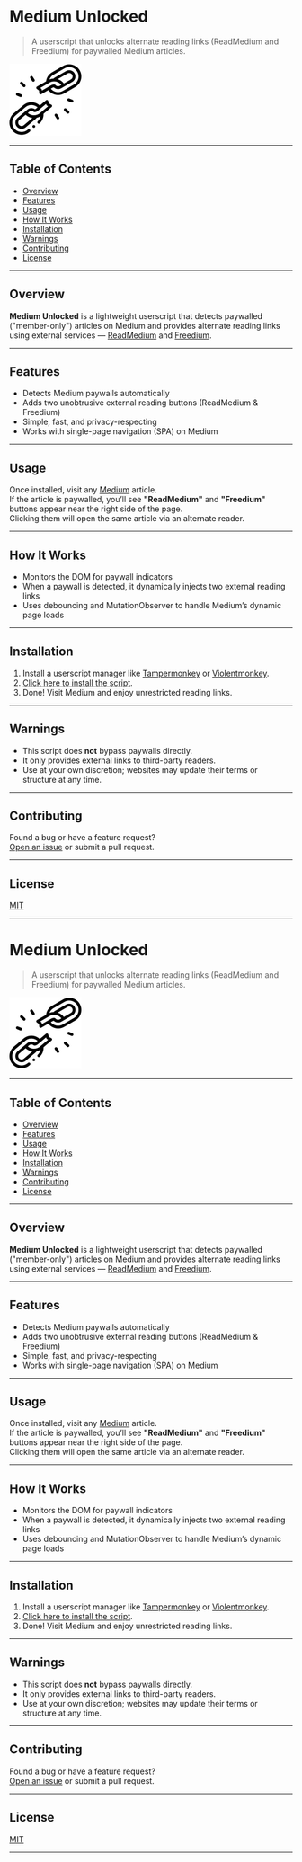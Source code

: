# Medium Unlocked

> A userscript that unlocks alternate reading links (ReadMedium and Freedium) for paywalled Medium articles.

![Screenshot of Medium Unlocked](https://raw.githubusercontent.com/ShrekBytes/medium-unlocked/refs/heads/main/freedom.png)

---

## Table of Contents

- [Overview](#overview)
- [Features](#features)
- [Usage](#usage)
- [How It Works](#how-it-works)
- [Installation](#installation)
- [Warnings](#warnings)
- [Contributing](#contributing)
- [License](#license)

---

## Overview

**Medium Unlocked** is a lightweight userscript that detects paywalled ("member-only") articles on Medium and provides alternate reading links using external services — [ReadMedium](https://readmedium.com) and [Freedium](https://freedium.cfd).

---

## Features

- Detects Medium paywalls automatically
- Adds two unobtrusive external reading buttons (ReadMedium & Freedium)
- Simple, fast, and privacy-respecting
- Works with single-page navigation (SPA) on Medium

---

## Usage

Once installed, visit any [Medium](https://medium.com) article.  
If the article is paywalled, you’ll see **"ReadMedium"** and **"Freedium"** buttons appear near the right side of the page.  
Clicking them will open the same article via an alternate reader.

---

## How It Works

- Monitors the DOM for paywall indicators
- When a paywall is detected, it dynamically injects two external reading links
- Uses debouncing and MutationObserver to handle Medium’s dynamic page loads

---

## Installation

1. Install a userscript manager like [Tampermonkey](https://www.tampermonkey.net/) or [Violentmonkey](https://violentmonkey.github.io/).
2. [Click here to install the script](https://github.com/ShrekBytes/medium-unlocked/raw/main/medium-unlocked.user.js).
3. Done! Visit Medium and enjoy unrestricted reading links.

---

## Warnings

- This script does **not** bypass paywalls directly.
- It only provides external links to third-party readers.
- Use at your own discretion; websites may update their terms or structure at any time.

---

## Contributing

Found a bug or have a feature request?  
[Open an issue](https://github.com/ShrekBytes/medium-unlocked/issues) or submit a pull request.

---

## License

[MIT](LICENSE)

---



# Medium Unlocked

> A userscript that unlocks alternate reading links (ReadMedium and Freedium) for paywalled Medium articles.

![Screenshot of Medium Unlocked](https://raw.githubusercontent.com/ShrekBytes/medium-unlocked/refs/heads/main/freedom.png)

---

## Table of Contents

- [Overview](#overview)
- [Features](#features)
- [Usage](#usage)
- [How It Works](#how-it-works)
- [Installation](#installation)
- [Warnings](#warnings)
- [Contributing](#contributing)
- [License](#license)

---

## Overview

**Medium Unlocked** is a lightweight userscript that detects paywalled ("member-only") articles on Medium and provides alternate reading links using external services — [ReadMedium](https://readmedium.com) and [Freedium](https://freedium.cfd).

---

## Features

- Detects Medium paywalls automatically
- Adds two unobtrusive external reading buttons (ReadMedium & Freedium)
- Simple, fast, and privacy-respecting
- Works with single-page navigation (SPA) on Medium

---

## Usage

Once installed, visit any [Medium](https://medium.com) article.  
If the article is paywalled, you’ll see **"ReadMedium"** and **"Freedium"** buttons appear near the right side of the page.  
Clicking them will open the same article via an alternate reader.

---

## How It Works

- Monitors the DOM for paywall indicators
- When a paywall is detected, it dynamically injects two external reading links
- Uses debouncing and MutationObserver to handle Medium’s dynamic page loads

---

## Installation

1. Install a userscript manager like [Tampermonkey](https://www.tampermonkey.net/) or [Violentmonkey](https://violentmonkey.github.io/).
2. [Click here to install the script](https://github.com/ShrekBytes/medium-unlocked/raw/main/medium-unlocked.user.js).
3. Done! Visit Medium and enjoy unrestricted reading links.

---

## Warnings

- This script does **not** bypass paywalls directly.
- It only provides external links to third-party readers.
- Use at your own discretion; websites may update their terms or structure at any time.

---

## Contributing

Found a bug or have a feature request?  
[Open an issue](https://github.com/ShrekBytes/medium-unlocked/issues) or submit a pull request.

---

## License

[MIT](LICENSE)

---




